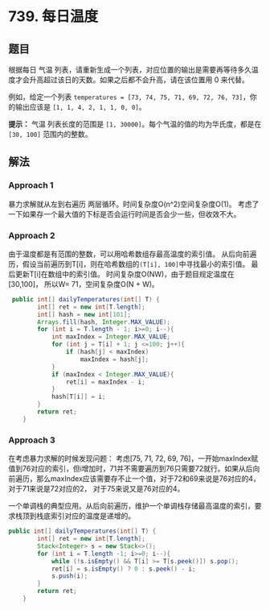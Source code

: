 # 739. 每日温度

## 题目

根据每日 气温 列表，请重新生成一个列表，对应位置的输出是需要再等待多久温度才会升高超过该日的天数。如果之后都不会升高，请在该位置用 0 来代替。

例如，给定一个列表 `temperatures = [73, 74, 75, 71, 69, 72, 76, 73]`，你的输出应该是 `[1, 1, 4, 2, 1, 1, 0, 0]`。

**提示：** 气温 列表长度的范围是 `[1, 30000]`。每个气温的值的均为华氏度，都是在 `[30, 100]` 范围内的整数。

## 解法

### Approach 1
暴力求解就从左到右遍历 两层循环。时间复杂度O(n^2)空间复杂度O(1)。
考虑了一下如果存一个最大值的下标是否会运行时间是否会少一些，但收效不大。

### Approach 2
由于温度都是有范围的整数，可以用哈希数组存最高温度的索引值。
从后向前遍历，假设当前遍历到T[i]，则在哈希数组的`(T[i], 100]`中寻找最小的索引值。
最后更新T[i]在数组中的索引值。
时间复杂度O(NW)，由于题目规定温度在[30,100]， 所以W= 71，空间复杂度O(N + W)。

```java
 public int[] dailyTemperatures(int[] T) {
        int[] ret = new int[T.length];
        int[] hash = new int[101];
        Arrays.fill(hash, Integer.MAX_VALUE);
        for (int i = T.length - 1; i>=0; i--){
            int maxIndex = Integer.MAX_VALUE;
            for (int j = T[i] + 1; j <=100; j++){
                if (hash[j] < maxIndex)
                    maxIndex = hash[j];
            }
            if (maxIndex < Integer.MAX_VALUE){
                ret[i] = maxIndex - i; 
            }
            hash[T[i]] = i;
        }
        return ret;
    }
```
### Approach 3

在考虑暴力求解的时候发现问题： 考虑[75, 71, 72, 69, 76]，一开始maxIndex赋值到76对应的索引，但i增加时，71并不需要遍历到76只需要72就行。如果从后向前遍历，那么maxIndex应该需要存不止一个值，对于72和69来说是76对应的4，对于71来说是72对应的2， 对于75来说又是76对应的4。

一个单调栈的典型应用。从后向前遍历，维护一个单调栈存储最高温度的索引，要求栈顶到栈底索引对应的温度是递增的。

```java
public int[] dailyTemperatures(int[] T) {
        int[] ret = new int[T.length];
        Stack<Integer> s = new Stack<>();
        for (int i = T.length -1; i>=0; i--){
            while (!s.isEmpty() && T[i] >= T[s.peek()]) s.pop();
            ret[i] = s.isEmpty() ? 0 : s.peek() - i;
            s.push(i);
        }
        return ret;
    }
```


